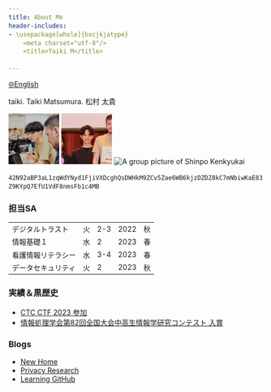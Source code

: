 ```yaml
---
title: About Me
header-includes:
- \usepackage[whole]{bxcjkjatype}
	<meta charset="utf-8"/>
	<title>Taiki M</title>

---
```

 [🌐English](index_en.html)

taiki. Taiki Matsumura. 松村 太貴

<img src="img/me_01.jpg" alt="A picture of myself" title="my pic" height="100"/>
<img src="img/me_02.jpg" alt="A picture of myself" title="my pic" height="100"/>
<img src='img/shimpo.jpg' alt='A group picture of Shinpo Kenkyukai' height='100>

### 所属
- 慶應義塾大学 環境情報学部 2021年度入学（2025年卒業予定）
	- [村井研](https://rg.sfc.keio.ac.jp)（慶應SFC）
		- [手塚悟研究会・デジタルトラスト](https://d-trust.sfc.wide.ad.jp/)
	- [新保史生](https://www.sfc.keio.ac.jp/faculty_profile/list/PM/fumio-shimpo.html)研究会

### 研究分野・興味
- オンラインプライバシー
	- PETs (Privacy Enhancing Technologies)
	- プライバシー関連法
- 暗号
	- 量子鍵配送
- インターネット

### 趣味
- 英語 🇬🇧
- 眠る 🛌 
- テーマパーク 🎡
- GNU/Linux 🐧

### 行きたい場所・目標
- NTT 社会情報研究所

### 尊敬している人
- 父母
- Linus Torvalds
- [大切な人](sk.html)

### GPG
[```$ gpg --import 🔑🔒```](tiz.gpg)
```
+--[ RandomArt ]--+
|  **   o.     . .|
|  oo= B.+..    o.|
|.+ o %.=o*    o .|
|*o. = B.=.. .o...|
|*.   + =So.o. .+.|
| o. o  o=+o= E. +|
|.o...= oo*= o o+.|
| +++=oo +++o.o..+|
|.=*+*o ..o+..ooo.|
+-----------------+
```

### 連絡先
- <tizberius@keio.jp>
- <tiz@sfc.wide.ad.jp> / 村井研究室WIDE

### 仮想通貨
#### Monero <img src='https://web.getmonero.org/press-kit/symbols/monero-symbol-480.png' alt='Monero Symbool' height='15'>
`42N92aBP3aL1zqWdYNyd1FjiVXDcghQsDWHkM9ZCv5Zae6WB6kjzDZDZ8kC7mNbiwKaE83Z9KYpQ7EfU1VdF8nmsFb1c4MB`

### 担当SA
| | | | | |
|-|-|-|-|-|
| デジタルトラスト | 火 | 2-3 | 2022 | 秋 |
| 情報基礎１ | 水 | 2 | 2023 | 春 |
| 看護情報リテラシー | 水 | 3-4 | 2023 | 春 |
| データセキュリティ | 火 | 2 | 2023 | 秋 |

### 実績＆黒歴史
* [CTC CTF 2023 参加](https://c2c-ctf-2023.cysec-lab.keio.ac.jp/)
* [情報処理学会第82回全国大会中高生情報学研究コンテスト 入賞](https://www.milive.jp/live/200301/10/)

### Blogs
- [New Home](newhome.html)
- [Privacy Research](privacy.html)
- [Learning GitHub](learn_git.html)